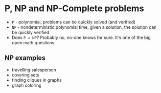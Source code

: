 # P, NP and NP-Complete problems
- `P` - polynomial, problems can be quickly solved (and verified)
- `NP` - nondeterministic polynomial time, given a solution, the solution can be quickly verified
- Does `P = NP`? Probably no, no-one knows for sure. It's one of the big open math questions.

## NP examples
- travelling salesperson
- covering sets
- finding cliques in graphs
- graph coloring